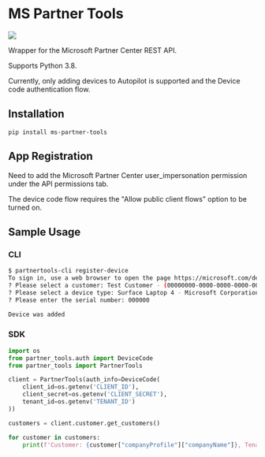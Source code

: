 # MS Partner Tools
![](https://img.shields.io/pypi/v/ms-partner-tools.svg)

Wrapper for the Microsoft Partner Center REST API.

Supports Python 3.8.

Currently, only adding devices to Autopilot is supported and the Device code authentication flow.

## Installation

`pip install ms-partner-tools`

## App Registration

Need to add the Microsoft Partner Center user_impersonation permission under the API permissions tab.

The device code flow requires the "Allow public client flows" option to be turned on.

## Sample Usage


### CLI

```bash
$ partnertools-cli register-device
To sign in, use a web browser to open the page https://microsoft.com/devicelogin and enter the code <CODE> to authenticate.
? Please select a customer: Test Customer - (00000000-0000-0000-0000-000000000000)
? Please select a device type: Surface Laptop 4 - Microsoft Corporation
? Please enter the serial number: 000000 

Device was added
```

### SDK

```python
import os
from partner_tools.auth import DeviceCode
from partner_tools import PartnerTools

client = PartnerTools(auth_info=DeviceCode(
    client_id=os.getenv('CLIENT_ID'),
    client_secret=os.getenv('CLIENT_SECRET'),
    tenant_id=os.getenv('TENANT_ID')
))

customers = client.customer.get_customers()

for customer in customers:
    print(f'Customer: {customer["companyProfile"]["companyName"]}, Tenant ID: {customer["id"]}')
```